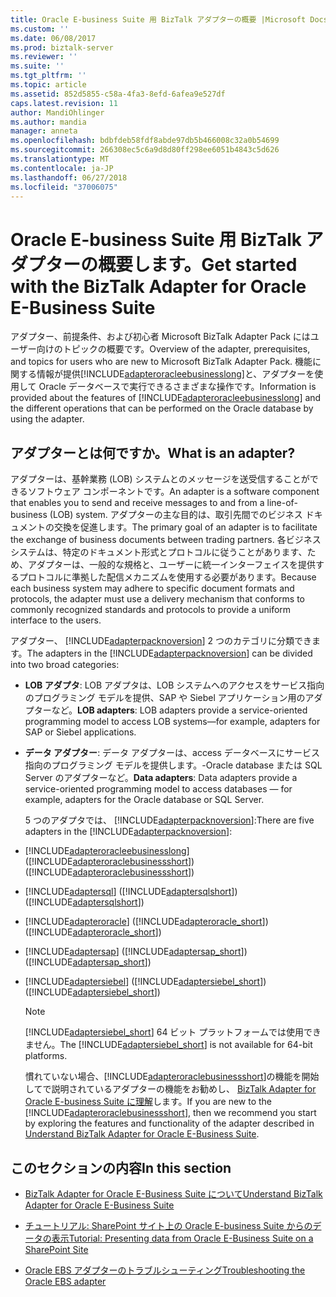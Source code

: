 ```yaml
---
title: Oracle E-business Suite 用 BizTalk アダプターの概要 |Microsoft Docs
ms.custom: ''
ms.date: 06/08/2017
ms.prod: biztalk-server
ms.reviewer: ''
ms.suite: ''
ms.tgt_pltfrm: ''
ms.topic: article
ms.assetid: 852d5855-c58a-4fa3-8efd-6afea9e527df
caps.latest.revision: 11
author: MandiOhlinger
ms.author: mandia
manager: anneta
ms.openlocfilehash: bdbfdeb58fdf8abde97db5b466008c32a0b54699
ms.sourcegitcommit: 266308ec5c6a9d8d80ff298ee6051b4843c5d626
ms.translationtype: MT
ms.contentlocale: ja-JP
ms.lasthandoff: 06/27/2018
ms.locfileid: "37006075"
---
```

# <a name="get-started-with-the-biztalk-adapter-for-oracle-e-business-suite"></a><span data-ttu-id="89b08-102">Oracle E-business Suite 用 BizTalk アダプターの概要します。</span><span class="sxs-lookup"><span data-stu-id="89b08-102">Get started with the BizTalk Adapter for Oracle E-Business Suite</span></span>
<span data-ttu-id="89b08-103">アダプター、前提条件、および初心者 Microsoft BizTalk Adapter Pack にはユーザー向けのトピックの概要です。</span><span class="sxs-lookup"><span data-stu-id="89b08-103">Overview of the adapter, prerequisites, and topics for users who are new to Microsoft BizTalk Adapter Pack.</span></span> <span data-ttu-id="89b08-104">機能に関する情報が提供[!INCLUDE[adapteroracleebusinesslong](../../includes/adapteroracleebusinesslong-md.md)]と、アダプターを使用して Oracle データベースで実行できるさまざまな操作です。</span><span class="sxs-lookup"><span data-stu-id="89b08-104">Information is provided about the features of [!INCLUDE[adapteroracleebusinesslong](../../includes/adapteroracleebusinesslong-md.md)] and the different operations that can be performed on the Oracle database by using the adapter.</span></span>  
  
## <a name="what-is-an-adapter"></a><span data-ttu-id="89b08-105">アダプターとは何ですか。</span><span class="sxs-lookup"><span data-stu-id="89b08-105">What is an adapter?</span></span>  
  
 <span data-ttu-id="89b08-106">アダプターは、基幹業務 (LOB) システムとのメッセージを送受信することができるソフトウェア コンポーネントです。</span><span class="sxs-lookup"><span data-stu-id="89b08-106">An adapter is a software component that enables you to send and receive messages to and from a line-of-business (LOB) system.</span></span> <span data-ttu-id="89b08-107">アダプターの主な目的は、取引先間でのビジネス ドキュメントの交換を促進します。</span><span class="sxs-lookup"><span data-stu-id="89b08-107">The primary goal of an adapter is to facilitate the exchange of business documents between trading partners.</span></span> <span data-ttu-id="89b08-108">各ビジネス システムは、特定のドキュメント形式とプロトコルに従うことがあります、ため、アダプターは、一般的な規格と、ユーザーに統一インターフェイスを提供するプロトコルに準拠した配信メカニズムを使用する必要があります。</span><span class="sxs-lookup"><span data-stu-id="89b08-108">Because each business system may adhere to specific document formats and protocols, the adapter must use a delivery mechanism that conforms to commonly recognized standards and protocols to provide a uniform interface to the users.</span></span>  
  
 <span data-ttu-id="89b08-109">アダプター、 [!INCLUDE[adapterpacknoversion](../../includes/adapterpacknoversion-md.md)] 2 つのカテゴリに分類できます。</span><span class="sxs-lookup"><span data-stu-id="89b08-109">The adapters in the [!INCLUDE[adapterpacknoversion](../../includes/adapterpacknoversion-md.md)] can be divided into two broad categories:</span></span>  
  
- <span data-ttu-id="89b08-110">**LOB アダプタ**: LOB アダプタは、LOB システムへのアクセスをサービス指向のプログラミング モデルを提供、SAP や Siebel アプリケーション用のアダプターなど。</span><span class="sxs-lookup"><span data-stu-id="89b08-110">**LOB adapters**: LOB adapters provide a service-oriented programming model to access LOB systems—for example, adapters for SAP or Siebel applications.</span></span>  
  
- <span data-ttu-id="89b08-111">**データ アダプター**: データ アダプターは、access データベースにサービス指向のプログラミング モデルを提供します。-Oracle database または SQL Server のアダプターなど。</span><span class="sxs-lookup"><span data-stu-id="89b08-111">**Data adapters**: Data adapters provide a service-oriented programming model to access databases — for example, adapters for the Oracle database or SQL Server.</span></span>  
  
  <span data-ttu-id="89b08-112">5 つのアダプタでは、 [!INCLUDE[adapterpacknoversion](../../includes/adapterpacknoversion-md.md)]:</span><span class="sxs-lookup"><span data-stu-id="89b08-112">There are five adapters in the [!INCLUDE[adapterpacknoversion](../../includes/adapterpacknoversion-md.md)]:</span></span>  
  
- [!INCLUDE[adapteroracleebusinesslong](../../includes/adapteroracleebusinesslong-md.md)]<span data-ttu-id="89b08-113"> ([!INCLUDE[adapteroraclebusinessshort](../../includes/adapteroraclebusinessshort-md.md)])</span><span class="sxs-lookup"><span data-stu-id="89b08-113"> ([!INCLUDE[adapteroraclebusinessshort](../../includes/adapteroraclebusinessshort-md.md)])</span></span>  
  
- [!INCLUDE[adaptersql](../../includes/adaptersql-md.md)]<span data-ttu-id="89b08-114"> ([!INCLUDE[adaptersqlshort](../../includes/adaptersqlshort-md.md)])</span><span class="sxs-lookup"><span data-stu-id="89b08-114"> ([!INCLUDE[adaptersqlshort](../../includes/adaptersqlshort-md.md)])</span></span>  
  
- [!INCLUDE[adapteroracle](../../includes/adapteroracle-md.md)]<span data-ttu-id="89b08-115"> ([!INCLUDE[adapteroracle_short](../../includes/adapteroracle-short-md.md)])</span><span class="sxs-lookup"><span data-stu-id="89b08-115"> ([!INCLUDE[adapteroracle_short](../../includes/adapteroracle-short-md.md)])</span></span>  
  
- [!INCLUDE[adaptersap](../../includes/adaptersap-md.md)]<span data-ttu-id="89b08-116"> ([!INCLUDE[adaptersap_short](../../includes/adaptersap-short-md.md)])</span><span class="sxs-lookup"><span data-stu-id="89b08-116"> ([!INCLUDE[adaptersap_short](../../includes/adaptersap-short-md.md)])</span></span>  
  
- [!INCLUDE[adaptersiebel](../../includes/adaptersiebel-md.md)]<span data-ttu-id="89b08-117"> ([!INCLUDE[adaptersiebel_short](../../includes/adaptersiebel-short-md.md)])</span><span class="sxs-lookup"><span data-stu-id="89b08-117"> ([!INCLUDE[adaptersiebel_short](../../includes/adaptersiebel-short-md.md)])</span></span>  
  
  > [!NOTE]
  >  <span data-ttu-id="89b08-118">[!INCLUDE[adaptersiebel_short](../../includes/adaptersiebel-short-md.md)] 64 ビット プラットフォームでは使用できません。</span><span class="sxs-lookup"><span data-stu-id="89b08-118">The [!INCLUDE[adaptersiebel_short](../../includes/adaptersiebel-short-md.md)] is not available for 64-bit platforms.</span></span>  
  
  <span data-ttu-id="89b08-119">慣れていない場合、[!INCLUDE[adapteroraclebusinessshort](../../includes/adapteroraclebusinessshort-md.md)]の機能を開始してで説明されているアダプターの機能をお勧めし、 [BizTalk Adapter for Oracle E-business Suite に理解](../../adapters-and-accelerators/adapter-oracle-ebs/understand-biztalk-adapter-for-oracle-e-business-suite.md)します。</span><span class="sxs-lookup"><span data-stu-id="89b08-119">If you are new to the [!INCLUDE[adapteroraclebusinessshort](../../includes/adapteroraclebusinessshort-md.md)], then we recommend you start by exploring the features and functionality of the adapter described in [Understand BizTalk Adapter for Oracle E-Business Suite](../../adapters-and-accelerators/adapter-oracle-ebs/understand-biztalk-adapter-for-oracle-e-business-suite.md).</span></span>  
  
## <a name="in-this-section"></a><span data-ttu-id="89b08-120">このセクションの内容</span><span class="sxs-lookup"><span data-stu-id="89b08-120">In this section</span></span>  
  
-   [<span data-ttu-id="89b08-121">BizTalk Adapter for Oracle E-Business Suite について</span><span class="sxs-lookup"><span data-stu-id="89b08-121">Understand BizTalk Adapter for Oracle E-Business Suite</span></span>](../../adapters-and-accelerators/adapter-oracle-ebs/understand-biztalk-adapter-for-oracle-e-business-suite.md)  
  
-   [<span data-ttu-id="89b08-122">チュートリアル: SharePoint サイト上の Oracle E-business Suite からのデータの表示</span><span class="sxs-lookup"><span data-stu-id="89b08-122">Tutorial: Presenting data from Oracle E-Business Suite on a SharePoint Site</span></span>](Tutorial:%20Presenting%20Data%20from%20Oracle%20E-Business%20Suite%20on%20a%20SharePoint%20Site.md)
  
- [<span data-ttu-id="89b08-123">Oracle EBS アダプターのトラブルシューティング</span><span class="sxs-lookup"><span data-stu-id="89b08-123">Troubleshooting the Oracle EBS adapter</span></span>](../../adapters-and-accelerators/adapter-oracle-ebs/troubleshooting-the-oracle-ebs-adapter.md)